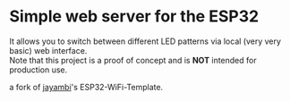 # Simple web server for the ESP32

It allows you to switch between different LED patterns via local (very very basic) web interface.  
Note that this project is a proof of concept and is **NOT** intended for production use.

a fork of [jayambi](https://github.com/jayambi)'s ESP32-WiFi-Template.
